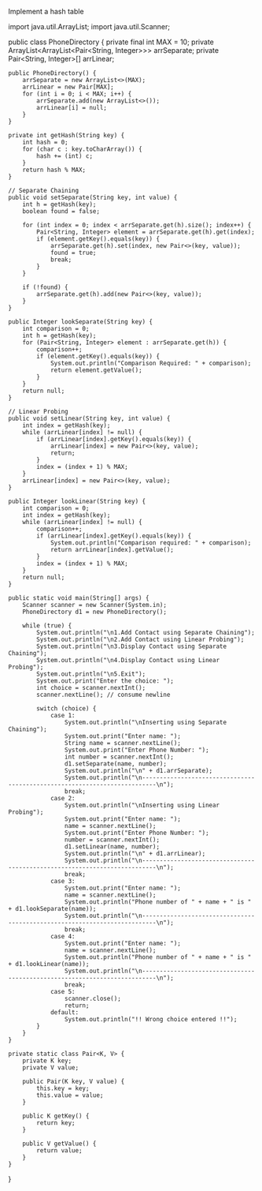 Implement a hash table

import java.util.ArrayList;
import java.util.Scanner;

public class PhoneDirectory {
    private final int MAX = 10;
    private ArrayList<ArrayList<Pair<String, Integer>>> arrSeparate;
    private Pair<String, Integer>[] arrLinear;

    public PhoneDirectory() {
        arrSeparate = new ArrayList<>(MAX);
        arrLinear = new Pair[MAX];
        for (int i = 0; i < MAX; i++) {
            arrSeparate.add(new ArrayList<>());
            arrLinear[i] = null;
        }
    }

    private int getHash(String key) {
        int hash = 0;
        for (char c : key.toCharArray()) {
            hash += (int) c;
        }
        return hash % MAX;
    }

    // Separate Chaining
    public void setSeparate(String key, int value) {
        int h = getHash(key);
        boolean found = false;

        for (int index = 0; index < arrSeparate.get(h).size(); index++) {
            Pair<String, Integer> element = arrSeparate.get(h).get(index);
            if (element.getKey().equals(key)) {
                arrSeparate.get(h).set(index, new Pair<>(key, value));
                found = true;
                break;
            }
        }

        if (!found) {
            arrSeparate.get(h).add(new Pair<>(key, value));
        }
    }

    public Integer lookSeparate(String key) {
        int comparison = 0;
        int h = getHash(key);
        for (Pair<String, Integer> element : arrSeparate.get(h)) {
            comparison++;
            if (element.getKey().equals(key)) {
                System.out.println("Comparison Required: " + comparison);
                return element.getValue();
            }
        }
        return null;
    }

    // Linear Probing
    public void setLinear(String key, int value) {
        int index = getHash(key);
        while (arrLinear[index] != null) {
            if (arrLinear[index].getKey().equals(key)) {
                arrLinear[index] = new Pair<>(key, value);
                return;
            }
            index = (index + 1) % MAX;
        }
        arrLinear[index] = new Pair<>(key, value);
    }

    public Integer lookLinear(String key) {
        int comparison = 0;
        int index = getHash(key);
        while (arrLinear[index] != null) {
            comparison++;
            if (arrLinear[index].getKey().equals(key)) {
                System.out.println("Comparison required: " + comparison);
                return arrLinear[index].getValue();
            }
            index = (index + 1) % MAX;
        }
        return null;
    }

    public static void main(String[] args) {
        Scanner scanner = new Scanner(System.in);
        PhoneDirectory d1 = new PhoneDirectory();

        while (true) {
            System.out.println("\n1.Add Contact using Separate Chaining");
            System.out.println("\n2.Add Contact using Linear Probing");
            System.out.println("\n3.Display Contact using Separate Chaining");
            System.out.println("\n4.Display Contact using Linear Probing");
            System.out.println("\n5.Exit");
            System.out.print("Enter the choice: ");
            int choice = scanner.nextInt();
            scanner.nextLine(); // consume newline

            switch (choice) {
                case 1:
                    System.out.println("\nInserting using Separate Chaining");
                    System.out.print("Enter name: ");
                    String name = scanner.nextLine();
                    System.out.print("Enter Phone Number: ");
                    int number = scanner.nextInt();
                    d1.setSeparate(name, number);
                    System.out.println("\n" + d1.arrSeparate);
                    System.out.println("\n--------------------------------------------------------------------------\n");
                    break;
                case 2:
                    System.out.println("\nInserting using Linear Probing");
                    System.out.print("Enter name: ");
                    name = scanner.nextLine();
                    System.out.print("Enter Phone Number: ");
                    number = scanner.nextInt();
                    d1.setLinear(name, number);
                    System.out.println("\n" + d1.arrLinear);
                    System.out.println("\n--------------------------------------------------------------------------\n");
                    break;
                case 3:
                    System.out.print("Enter name: ");
                    name = scanner.nextLine();
                    System.out.println("Phone number of " + name + " is " + d1.lookSeparate(name));
                    System.out.println("\n--------------------------------------------------------------------------\n");
                    break;
                case 4:
                    System.out.print("Enter name: ");
                    name = scanner.nextLine();
                    System.out.println("Phone number of " + name + " is " + d1.lookLinear(name));
                    System.out.println("\n--------------------------------------------------------------------------\n");
                    break;
                case 5:
                    scanner.close();
                    return;
                default:
                    System.out.println("!! Wrong choice entered !!");
            }
        }
    }

    private static class Pair<K, V> {
        private K key;
        private V value;

        public Pair(K key, V value) {
            this.key = key;
            this.value = value;
        }

        public K getKey() {
            return key;
        }

        public V getValue() {
            return value;
        }
    }
}


